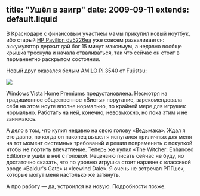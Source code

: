 title: "Ушёл в заигр"
date: 2009-09-11
extends: default.liquid
---
В Краснодаре с финансовым участием мамы прикупил новый ноутбук, ибо старый [HP Pavilion dv5226ea](http://h10025.www1.hp.com/ewfrf/wc/product?lc=ru&dlc=ru&cc=ru&lang=ru&product=3216182&) уже совсем разваливается: аккумулятор держит дай бог 15 минут максимум, а недавно вообще крышка треснула и начала отваливаться, так что сейчас он стоит в перманентно раскрытом состоянии.

Новый друг оказался белым [AMILO Pi 3540](http://uk.ts.fujitsu.com/home/products/notebooks/amilo_pi_3540.html) от Fujistsu:

[![](http://uk.ts.fujitsu.com/Resources/103/1656298899.jpg)](http://uk.ts.fujitsu.com/home/products/notebooks/amilo_pi_3540.html)


Windows Vista Home Premiums предустановлена. Несмотря на традиционное общественное «Висты» поругание, зарекомендовала себя на этом ноуте вполне нормально, по крайней мере для игрушек нормально. Работать на ней, конечно, невозможно, но пока этим и не занимаюсь.

А дело в том, что купил недавно на свою голову «[Ведьмака](http://www.thewitcher.com/)». Ждал я его давно, но когда он наконец вышел я испугался приличных для меня на тот момент системных требований и решил повременить с покупкой чтобы не портить впечатление. Теперь же купил «The Witcher: Enhanced Edition» и ушёл в неё с головой. Рецензию писать сейчас не буду, но достаточно сказать, что по уровню игрушка стоит наравне с классикой вроде «Baldur's Gate» и «Icewind Dale». Я очень не встречал РПГшек, которые могут меня настолько же затянуть.

А про работу — да, устроился на новую. Подробности позже.
